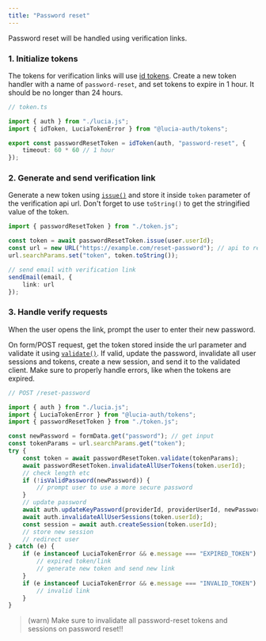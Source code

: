 ```yaml
---
title: "Password reset"
---
```


Password reset will be handled using verification links.

### 1. Initialize tokens

The tokens for verification links will use [id tokens](/tokens/basics/id-tokens). Create a new token handler with a name of `password-reset`, and set tokens to expire in 1 hour. It should be no longer than 24 hours.

```ts
// token.ts

import { auth } from "./lucia.js";
import { idToken, LuciaTokenError } from "@lucia-auth/tokens";

export const passwordResetToken = idToken(auth, "password-reset", {
	timeout: 60 * 60 // 1 hour
});
```

### 2. Generate and send verification link

Generate a new token using [`issue()`](/reference/tokens/idtokenwrapper#issue) and store it inside `token` parameter of the verification api url. Don't forget to use `toString()` to get the stringified value of the token.

```ts
import { passwordResetToken } from "./token.js";

const token = await passwordResetToken.issue(user.userId);
const url = new URL("https://example.com/reset-password"); // api to reset password
url.searchParams.set("token", token.toString());

// send email with verification link
sendEmail(email, {
	link: url
});
```

### 3. Handle verify requests

When the user opens the link, prompt the user to enter their new password.

On form/POST request, get the token stored inside the url parameter and validate it using [`validate()`](/reference/tokens/idtokenwrapper#validate). If valid, update the password, invalidate all user sessions and tokens, create a new session, and send it to the validated client. Make sure to properly handle errors, like when the tokens are expired.

```ts
// POST /reset-password

import { auth } from "./lucia.js";
import { LuciaTokenError } from "@lucia-auth/tokens";
import { passwordResetToken } from "./token.js";

const newPassword = formData.get("password"); // get input
const tokenParams = url.searchParams.get("token");
try {
	const token = await passwordResetToken.validate(tokenParams);
	await passwordResetToken.invalidateAllUserTokens(token.userId);
	// check length etc
	if (!isValidPassword(newPassword)) {
		// prompt user to use a more secure password
	}
	// update password
	await auth.updateKeyPassword(providerId, providerUserId, newPassword);
	await auth.invalidateAllUserSessions(token.userId);
	const session = await auth.createSession(token.userId);
	// store new session
	// redirect user
} catch (e) {
	if (e instanceof LuciaTokenError && e.message === "EXPIRED_TOKEN") {
		// expired token/link
		// generate new token and send new link
	}
	if (e instanceof LuciaTokenError && e.message === "INVALID_TOKEN") {
		// invalid link
	}
}
```

> (warn) Make sure to invalidate all password-reset tokens and sessions on password reset!!
